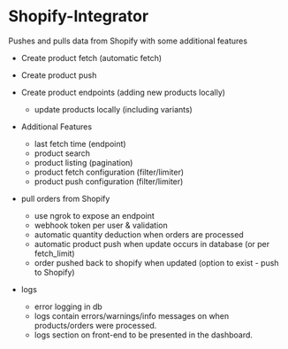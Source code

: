 # Shopify-Integrator

Pushes and pulls data from Shopify with some additional features

- Create product fetch (automatic fetch)
- Create product push
- Create product endpoints (adding new products locally)
  - update products locally (including variants)
- Additional Features
  - last fetch time (endpoint)
  - product search
  - product listing (pagination)
  - product fetch configuration (filter/limiter)
  - product push configuration (filter/limiter)

- pull orders from Shopify
  - use ngrok to expose an endpoint
  - webhook token per user & validation
  - automatic quantity deduction when orders are processed
  - automatic product push when update occurs in database (or per fetch_limit)
  - order pushed back to shopify when updated (option to exist - push to Shopify)

- logs
  - error logging in db
  - logs contain errors/warnings/info messages on when products/orders were processed.
  - logs section on front-end to be presented in the dashboard.
